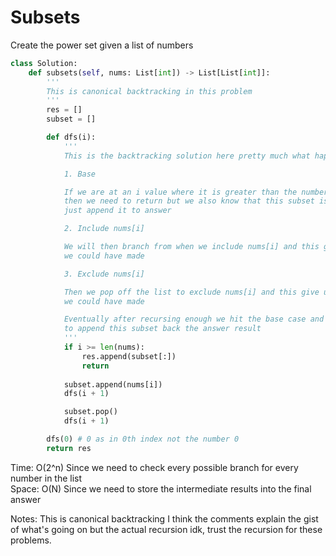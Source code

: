 # Subsets

Create the power set given a list of numbers

```python
class Solution:
    def subsets(self, nums: List[int]) -> List[List[int]]:
        '''
        This is canonical backtracking in this problem 
        '''
        res = []
        subset = []     

        def dfs(i):
            '''
            This is the backtracking solution here pretty much what happens is

            1. Base

            If we are at an i value where it is greater than the number of items in the lsit
            then we need to return but we also know that this subset is done for so we can 
            just append it to answer

            2. Include nums[i]

            We will then branch from when we include nums[i] and this gives us one decision
            we could have made

            3. Exclude nums[i]

            Then we pop off the list to exclude nums[i] and this give us the other decision 
            we could have made 

            Eventually after recursing enough we hit the base case and then we are forced
            to append this subset back the answer result
            '''
            if i >= len(nums): 
                res.append(subset[:])
                return
            
            subset.append(nums[i])
            dfs(i + 1)

            subset.pop()
            dfs(i + 1)

        dfs(0) # 0 as in 0th index not the number 0 
        return res
```
Time: O(2^n) Since we need to check every possible branch for every number in the list<br>
Space: O(N) Since we need to store the intermediate results into the final answer<br>

Notes: This is canonical backtracking I think the comments explain the gist of what's going on but the actual recursion idk, trust the recursion for these problems.
